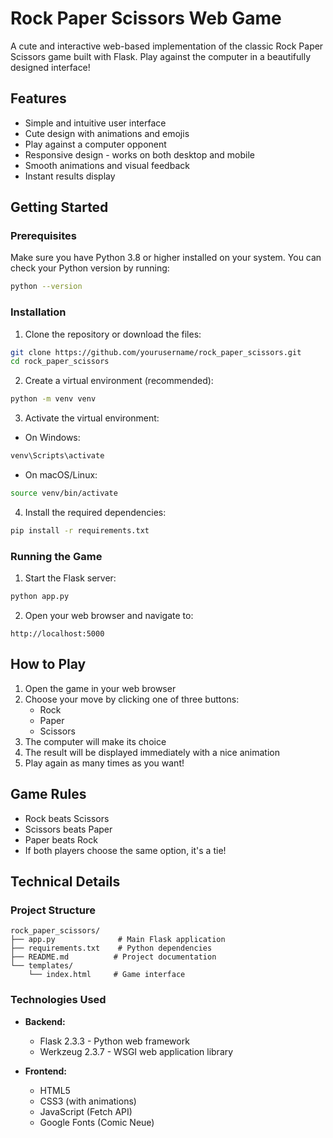 #  Rock Paper Scissors Web Game

A cute and interactive web-based implementation of the classic Rock Paper Scissors game built with Flask. Play against the computer in a beautifully designed interface!

##  Features

-  Simple and intuitive user interface
-  Cute design with animations and emojis
-  Play against a computer opponent
-  Responsive design - works on both desktop and mobile
-  Smooth animations and visual feedback
-  Instant results display

##  Getting Started

### Prerequisites

Make sure you have Python 3.8 or higher installed on your system. You can check your Python version by running:
```bash
python --version
```

### Installation

1. Clone the repository or download the files:
```bash
git clone https://github.com/yourusername/rock_paper_scissors.git
cd rock_paper_scissors
```

2. Create a virtual environment (recommended):
```bash
python -m venv venv
```

3. Activate the virtual environment:
- On Windows:
```bash
venv\Scripts\activate
```
- On macOS/Linux:
```bash
source venv/bin/activate
```

4. Install the required dependencies:
```bash
pip install -r requirements.txt
```

### Running the Game

1. Start the Flask server:
```bash
python app.py
```

2. Open your web browser and navigate to:
```
http://localhost:5000
```

##  How to Play

1. Open the game in your web browser
2. Choose your move by clicking one of three buttons:
   -  Rock
   -  Paper
   -  Scissors
3. The computer will make its choice
4. The result will be displayed immediately with a nice animation
5. Play again as many times as you want!

##  Game Rules

-  Rock beats Scissors
-  Scissors beats  Paper
-  Paper beats  Rock
- If both players choose the same option, it's a tie!

##  Technical Details

### Project Structure
```
rock_paper_scissors/
├── app.py              # Main Flask application
├── requirements.txt    # Python dependencies
├── README.md          # Project documentation
└── templates/
    └── index.html     # Game interface
```

### Technologies Used

- **Backend:**
  - Flask 2.3.3 - Python web framework
  - Werkzeug 2.3.7 - WSGI web application library

- **Frontend:**
  - HTML5
  - CSS3 (with animations)
  - JavaScript (Fetch API)
  - Google Fonts (Comic Neue)


